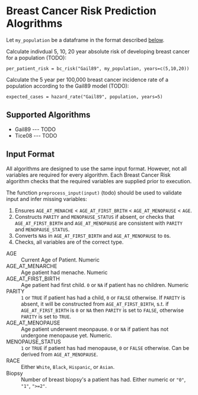 # Breast Cancer Risk Prediction Alogrithms

Let `my_population` be a dataframe in the format described [below](#iformat).

Calculate indivdual 5, 10, 20 year absolute risk of developing breast cancer for a population (TODO):

    per_patient_risk = bc_risk("Gail89", my_population, years=c(5,10,20))

Calculate the 5 year per 100,000 breast cancer incidence rate of a population according to the Gail89 model (TODO):

    expected_cases = hazard_rate("Gail89", population, years=5)

Supported Algorithms 
-------------------

* Gail89 --- TODO
* Tice08 --- TODO

Input Format <a name="iformat"></a>
-------------------


All algorithms are designed to use the same input format. However, not all
variables are required for every algorithm. Each Breast Cancer Risk algorithm 
checks that the required variables are supplied prior to execution. 

The function `preprocess_input(input)` (todo) should be used to validate input and infer
missing variables:

1. Ensures `AGE_AT_MENACHE` &lt; `AGE_AT_FIRST_BRITH` &lt; `AGE_AT_MENOPAUSE`
  &lt; `AGE`.
2. Constructs `PARITY` and `MENOPAUSE_STATUS` if absent, or checks that `AGE_AT_FIRST_BIRTH` 
  and `AGE_AT_MENOPAUSE` are consistent with `PARITY` and `MENOPAUSE_STATUS`.
3. Converts `NA`s in `AGE_AT_FIRST_BIRTH` and `AGE_AT_MENOPAUSE` to `0`s. 
4. Checks, all variables are of the correct type.

<dl>
  <dt>AGE</dt>
  <dd>Current Age of Patient. Numeric</dd>

  <dt>AGE_AT_MENARCHE</dt>
  <dd>Age patient had menache. Numeric</dd>

  <dt>AGE_AT_FIRST_BIRTH</dt>
  <dd>Age patient had first child. 
  <code>0</code> or <code>NA</code> if patient has no children. Numeric
  </dd>

  <dt>PARITY</dt>
  <dd><code>1</code> or <code>TRUE</code> if patient has had a child, <code>0</code> or <code>FALSE</code> otherwise. 
  If <code>PARITY</code> is absent, it will be constructed from <code>AGE_AT_FIRST_BIRTH</code>, s.t. 
  if <code>AGE_AT_FIRST_BIRTH</code> is <code>0</code> or <code>NA</code>
  then <code>PARITY</code> is set to <code>FALSE</code>, otherwise <code>PARITY</code> is set to <code>TRUE</code>.

  <dt>AGE_AT_MENOPAUSE</dt>
  <dd>Age patient underwent meonpause. <code>0</code> or <code>NA</code>
  if patient has not undergone menopause yet. Numeric.  </dd>


  <dt>MENOPAUSE_STATUS<dt>
  <dd><code>1</code> or <code>TRUE</code> if patient has had menopause,
    <code>0</code> or <code>FALSE</code> otherwise. Can be derived from <code>AGE_AT_MENOPAUSE</code>.</dd>

  <dt>RACE</dt>
  <dd>Either <code>White</code>, <code>Black</code>, <code>Hispanic</code>, or <code>Asian</code>.</dd>

  <dt>Biopsy<dt>
  <dd>Number of breast biopsy's a patient has had. Either numeric or <code>"0"</code>, <code>"1"</code>, 
    <code>">=2"</code>.
  </dd>

</dl>
